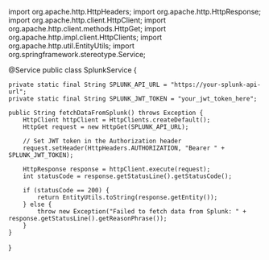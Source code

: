 import org.apache.http.HttpHeaders;
import org.apache.http.HttpResponse;
import org.apache.http.client.HttpClient;
import org.apache.http.client.methods.HttpGet;
import org.apache.http.impl.client.HttpClients;
import org.apache.http.util.EntityUtils;
import org.springframework.stereotype.Service;

@Service
public class SplunkService {

    private static final String SPLUNK_API_URL = "https://your-splunk-api-url";
    private static final String SPLUNK_JWT_TOKEN = "your_jwt_token_here";

    public String fetchDataFromSplunk() throws Exception {
        HttpClient httpClient = HttpClients.createDefault();
        HttpGet request = new HttpGet(SPLUNK_API_URL);

        // Set JWT token in the Authorization header
        request.setHeader(HttpHeaders.AUTHORIZATION, "Bearer " + SPLUNK_JWT_TOKEN);

        HttpResponse response = httpClient.execute(request);
        int statusCode = response.getStatusLine().getStatusCode();

        if (statusCode == 200) {
            return EntityUtils.toString(response.getEntity());
        } else {
            throw new Exception("Failed to fetch data from Splunk: " + response.getStatusLine().getReasonPhrase());
        }
    }
}
